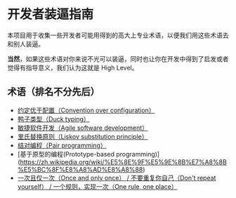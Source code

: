 开发者装逼指南
===============

本项目用于收集一些开发者可能用得到的高大上专业术语，以便我们用这些术语去和别人装逼。

**当然**，如果这些术语对你来说不光可以装逼，同时也让你在开发中得到了启发或者觉得有指导意义，我们认为这就是 High Level。

## 术语（排名不分先后）

- [约定优于配置（Convention over configuration）](https://zh.wikipedia.org/wiki/%E7%BA%A6%E5%AE%9A%E4%BC%98%E4%BA%8E%E9%85%8D%E7%BD%AE)
- [鸭子类型（Duck typing）](https://zh.wikipedia.org/wiki/%E9%B8%AD%E5%AD%90%E7%B1%BB%E5%9E%8B)
- [敏捷软件开发（Agile software development）](https://zh.wikipedia.org/wiki/%E6%95%8F%E6%8D%B7%E8%BD%AF%E4%BB%B6%E5%BC%80%E5%8F%91)
- [里氏替换原则（Liskov substitution principle）](https://zh.wikipedia.org/wiki/%E9%87%8C%E6%B0%8F%E6%9B%BF%E6%8D%A2%E5%8E%9F%E5%88%99)
- [结对编程（Pair programming）](https://zh.wikipedia.org/wiki/%E7%BB%93%E5%AF%B9%E7%BC%96%E7%A8%8B)
- [基于原型的编程(Prototype-based programming)] (https://zh.wikipedia.org/wiki/%E5%8E%9F%E5%9E%8B%E7%A8%8B%E5%BC%8F%E8%A8%AD%E8%A8%88)
- [一次且仅一次（Once and only once） / 不要重复你自己（Don't repeat yourself） / 一个规则，实现一次（One rule, one place）](https://zh.wikipedia.org/wiki/%E4%B8%80%E6%AC%A1%E4%B8%94%E4%BB%85%E4%B8%80%E6%AC%A1)
